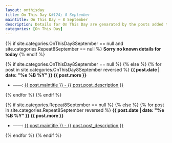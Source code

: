 ```yaml
---
layout: onthisday
title: On This Day &#124; 8 September
maintitle: On This Day — 8 September
description: Details for On This Day are genarated by the posts added to the website so the content is subject to changes/updates over time.
categories: [On This Day]
---
```


{% if site.categories.OnThisDay8September == null and site.categories.Repeat8September == null %}
<strong>Sorry no known details for today</strong>
{% endif %}

{% if site.categories.OnThisDay8September == null %}
{% else %}
{% for post in site.categories.OnThisDay8September reversed %}
<strong>{{ post.date | date: "%e %B %Y" }} {{ post.more }}</strong>
<ul>
<li> ——: <a href="{{ post.url }}">{{ post.maintitle }} - {{ post.post_description }}</a></li>
</ul>
{% endfor %}
{% endif %}

{% if site.categories.Repeat8September == null %}
{% else %}
{% for post in site.categories.Repeat8September reversed %}
<strong>{{ post.date | date: "%e %B %Y" }} {{ post.more }}</strong>
<ul>
<li> ——: <a href="{{ post.url }}">{{ post.maintitle }} - {{ post.post_description }}</a></li>
</ul>
{% endfor %}
{% endif %}
